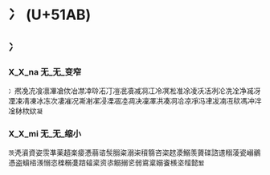 # 冫 (U+51AB)

## 冫

### X_X_na 无_无_变窄
`冫`凞凂㓍飡凛㓖凔佽冶凚㓑唥㓈㓅凒冺凟减㓏冮冷凕凇准凃凌㓇㓉冽㓆冼㓌净㓕冴凐凁凊凍冰冻次凄凗况凘㓔㓗㓎凓凅㓐凋决凜凙㓋凑㓊冾凉凈冯冿冹㓓冱䅆馮冲冸凎栤栨絘`凝`

### X_X_mi 无_无_缩小 
`茨`凴澬資姿䨏凖薬趦楽㾳慿蒻谘䯸䐞粢溺㭍䆅篛咨栥趑㵗鰯羡薋䃯諮䢭糑蓤瓷嵶鶸憑盗蠀㮞㵪愵恣檪榒㕠䠖䪢秶资㓒䚥搦乲弱䳐楶嫋餈檨垐䪣懿`䪡`
